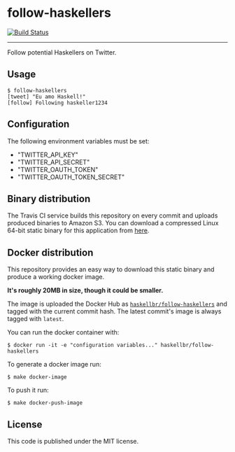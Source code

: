 # follow-haskellers
[![Build Status](https://travis-ci.org/haskellbr/follow-haskellers.svg?branch=master)](https://travis-ci.org/haskellbr/follow-haskellers)
- - -
Follow potential Haskellers on Twitter.

## Usage
```
$ follow-haskellers
[tweet] "Eu amo Haskell!"
[follow] Following haskeller1234
```

## Configuration
The following environment variables must be set:

- "TWITTER_API_KEY"
- "TWITTER_API_SECRET"
- "TWITTER_OAUTH_TOKEN"
- "TWITTER_OAUTH_TOKEN_SECRET"

## Binary distribution
The Travis CI service builds this repository on every commit and uploads
produced binaries to Amazon S3. You can download a compressed Linux 64-bit
static binary for this application from
[here](http://haskellbr.com.s3-website-sa-east-1.amazonaws.com/follow-haskellers/follow-haskellers.bz2).

## Docker distribution
This repository provides an easy way to download this static binary and produce
a working docker image.

**It's roughly 20MB in size, though it could be smaller.**

The image is uploaded the Docker Hub as
[`haskellbr/follow-haskellers`](https://hub.docker.com/r/haskellbr/follow-haskellers/)
and tagged with the current commit hash. The latest commit's image is always
tagged with `latest`.

You can run the docker container with:
```
$ docker run -it -e "configuration variables..." haskellbr/follow-haskellers
```

To generate a docker image run:
```
$ make docker-image
```

To push it run:
```
$ make docker-push-image
```

## License
This code is published under the MIT license.
